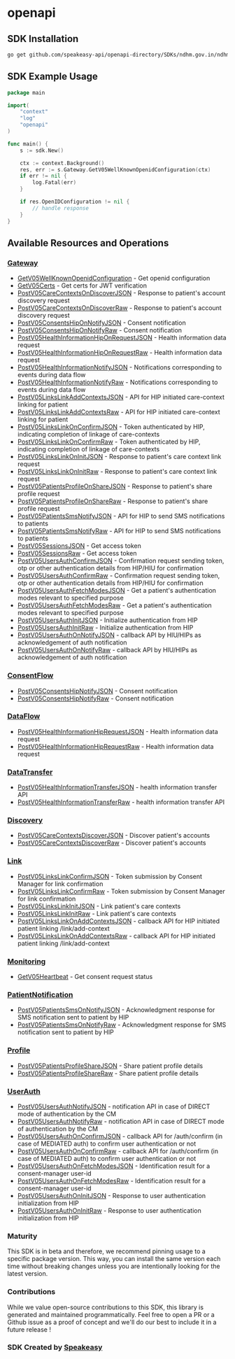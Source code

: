 # openapi

<!-- Start SDK Installation -->
## SDK Installation

```bash
go get github.com/speakeasy-api/openapi-directory/SDKs/ndhm.gov.in/ndhm-hip/0.5/go
```
<!-- End SDK Installation -->

## SDK Example Usage
<!-- Start SDK Example Usage -->
```go
package main

import(
	"context"
	"log"
	"openapi"
)

func main() {
    s := sdk.New()

    ctx := context.Background()
    res, err := s.Gateway.GetV05WellKnownOpenidConfiguration(ctx)
    if err != nil {
        log.Fatal(err)
    }

    if res.OpenIDConfiguration != nil {
        // handle response
    }
}
```
<!-- End SDK Example Usage -->

<!-- Start SDK Available Operations -->
## Available Resources and Operations


### [Gateway](docs/gateway/README.md)

* [GetV05WellKnownOpenidConfiguration](docs/gateway/README.md#getv05wellknownopenidconfiguration) - Get openid configuration
* [GetV05Certs](docs/gateway/README.md#getv05certs) - Get certs for JWT verification
* [PostV05CareContextsOnDiscoverJSON](docs/gateway/README.md#postv05carecontextsondiscoverjson) - Response to patient's account discovery request
* [PostV05CareContextsOnDiscoverRaw](docs/gateway/README.md#postv05carecontextsondiscoverraw) - Response to patient's account discovery request
* [PostV05ConsentsHipOnNotifyJSON](docs/gateway/README.md#postv05consentshiponnotifyjson) - Consent notification
* [PostV05ConsentsHipOnNotifyRaw](docs/gateway/README.md#postv05consentshiponnotifyraw) - Consent notification
* [PostV05HealthInformationHipOnRequestJSON](docs/gateway/README.md#postv05healthinformationhiponrequestjson) - Health information data request
* [PostV05HealthInformationHipOnRequestRaw](docs/gateway/README.md#postv05healthinformationhiponrequestraw) - Health information data request
* [PostV05HealthInformationNotifyJSON](docs/gateway/README.md#postv05healthinformationnotifyjson) - Notifications corresponding to events during data flow
* [PostV05HealthInformationNotifyRaw](docs/gateway/README.md#postv05healthinformationnotifyraw) - Notifications corresponding to events during data flow
* [PostV05LinksLinkAddContextsJSON](docs/gateway/README.md#postv05linkslinkaddcontextsjson) - API for HIP initiated care-context linking for patient
* [PostV05LinksLinkAddContextsRaw](docs/gateway/README.md#postv05linkslinkaddcontextsraw) - API for HIP initiated care-context linking for patient
* [PostV05LinksLinkOnConfirmJSON](docs/gateway/README.md#postv05linkslinkonconfirmjson) - Token authenticated by HIP, indicating completion of linkage of care-contexts
* [PostV05LinksLinkOnConfirmRaw](docs/gateway/README.md#postv05linkslinkonconfirmraw) - Token authenticated by HIP, indicating completion of linkage of care-contexts
* [PostV05LinksLinkOnInitJSON](docs/gateway/README.md#postv05linkslinkoninitjson) - Response to patient's care context link request
* [PostV05LinksLinkOnInitRaw](docs/gateway/README.md#postv05linkslinkoninitraw) - Response to patient's care context link request
* [PostV05PatientsProfileOnShareJSON](docs/gateway/README.md#postv05patientsprofileonsharejson) - Response to patient's share profile request
* [PostV05PatientsProfileOnShareRaw](docs/gateway/README.md#postv05patientsprofileonshareraw) - Response to patient's share profile request
* [PostV05PatientsSmsNotifyJSON](docs/gateway/README.md#postv05patientssmsnotifyjson) - API for HIP to send SMS notifications to patients
* [PostV05PatientsSmsNotifyRaw](docs/gateway/README.md#postv05patientssmsnotifyraw) - API for HIP to send SMS notifications to patients
* [PostV05SessionsJSON](docs/gateway/README.md#postv05sessionsjson) - Get access token
* [PostV05SessionsRaw](docs/gateway/README.md#postv05sessionsraw) - Get access token
* [PostV05UsersAuthConfirmJSON](docs/gateway/README.md#postv05usersauthconfirmjson) - Confirmation request sending token, otp or other authentication details from HIP/HIU for confirmation
* [PostV05UsersAuthConfirmRaw](docs/gateway/README.md#postv05usersauthconfirmraw) - Confirmation request sending token, otp or other authentication details from HIP/HIU for confirmation
* [PostV05UsersAuthFetchModesJSON](docs/gateway/README.md#postv05usersauthfetchmodesjson) - Get a patient's authentication modes relevant to specified purpose
* [PostV05UsersAuthFetchModesRaw](docs/gateway/README.md#postv05usersauthfetchmodesraw) - Get a patient's authentication modes relevant to specified purpose
* [PostV05UsersAuthInitJSON](docs/gateway/README.md#postv05usersauthinitjson) - Initialize authentication from HIP
* [PostV05UsersAuthInitRaw](docs/gateway/README.md#postv05usersauthinitraw) - Initialize authentication from HIP
* [PostV05UsersAuthOnNotifyJSON](docs/gateway/README.md#postv05usersauthonnotifyjson) - callback API by HIU/HIPs as acknowledgement of auth notification
* [PostV05UsersAuthOnNotifyRaw](docs/gateway/README.md#postv05usersauthonnotifyraw) - callback API by HIU/HIPs as acknowledgement of auth notification

### [ConsentFlow](docs/consentflow/README.md)

* [PostV05ConsentsHipNotifyJSON](docs/consentflow/README.md#postv05consentshipnotifyjson) - Consent notification
* [PostV05ConsentsHipNotifyRaw](docs/consentflow/README.md#postv05consentshipnotifyraw) - Consent notification

### [DataFlow](docs/dataflow/README.md)

* [PostV05HealthInformationHipRequestJSON](docs/dataflow/README.md#postv05healthinformationhiprequestjson) - Health information data request
* [PostV05HealthInformationHipRequestRaw](docs/dataflow/README.md#postv05healthinformationhiprequestraw) - Health information data request

### [DataTransfer](docs/datatransfer/README.md)

* [PostV05HealthInformationTransferJSON](docs/datatransfer/README.md#postv05healthinformationtransferjson) - health information transfer API
* [PostV05HealthInformationTransferRaw](docs/datatransfer/README.md#postv05healthinformationtransferraw) - health information transfer API

### [Discovery](docs/discovery/README.md)

* [PostV05CareContextsDiscoverJSON](docs/discovery/README.md#postv05carecontextsdiscoverjson) - Discover patient's accounts
* [PostV05CareContextsDiscoverRaw](docs/discovery/README.md#postv05carecontextsdiscoverraw) - Discover patient's accounts

### [Link](docs/link/README.md)

* [PostV05LinksLinkConfirmJSON](docs/link/README.md#postv05linkslinkconfirmjson) - Token submission by Consent Manager for link confirmation
* [PostV05LinksLinkConfirmRaw](docs/link/README.md#postv05linkslinkconfirmraw) - Token submission by Consent Manager for link confirmation
* [PostV05LinksLinkInitJSON](docs/link/README.md#postv05linkslinkinitjson) - Link patient's care contexts
* [PostV05LinksLinkInitRaw](docs/link/README.md#postv05linkslinkinitraw) - Link patient's care contexts
* [PostV05LinksLinkOnAddContextsJSON](docs/link/README.md#postv05linkslinkonaddcontextsjson) - callback API for HIP initiated patient linking /link/add-context
* [PostV05LinksLinkOnAddContextsRaw](docs/link/README.md#postv05linkslinkonaddcontextsraw) - callback API for HIP initiated patient linking /link/add-context

### [Monitoring](docs/monitoring/README.md)

* [GetV05Heartbeat](docs/monitoring/README.md#getv05heartbeat) - Get consent request status

### [PatientNotification](docs/patientnotification/README.md)

* [PostV05PatientsSmsOnNotifyJSON](docs/patientnotification/README.md#postv05patientssmsonnotifyjson) - Acknowledgment response for SMS notification sent to patient by HIP
* [PostV05PatientsSmsOnNotifyRaw](docs/patientnotification/README.md#postv05patientssmsonnotifyraw) - Acknowledgment response for SMS notification sent to patient by HIP

### [Profile](docs/profile/README.md)

* [PostV05PatientsProfileShareJSON](docs/profile/README.md#postv05patientsprofilesharejson) - Share patient profile details
* [PostV05PatientsProfileShareRaw](docs/profile/README.md#postv05patientsprofileshareraw) - Share patient profile details

### [UserAuth](docs/userauth/README.md)

* [PostV05UsersAuthNotifyJSON](docs/userauth/README.md#postv05usersauthnotifyjson) - notification API in case of DIRECT mode of authentication by the CM
* [PostV05UsersAuthNotifyRaw](docs/userauth/README.md#postv05usersauthnotifyraw) - notification API in case of DIRECT mode of authentication by the CM
* [PostV05UsersAuthOnConfirmJSON](docs/userauth/README.md#postv05usersauthonconfirmjson) - callback API for /auth/confirm (in case of MEDIATED auth) to confirm user authentication or not
* [PostV05UsersAuthOnConfirmRaw](docs/userauth/README.md#postv05usersauthonconfirmraw) - callback API for /auth/confirm (in case of MEDIATED auth) to confirm user authentication or not
* [PostV05UsersAuthOnFetchModesJSON](docs/userauth/README.md#postv05usersauthonfetchmodesjson) - Identification result for a consent-manager user-id
* [PostV05UsersAuthOnFetchModesRaw](docs/userauth/README.md#postv05usersauthonfetchmodesraw) - Identification result for a consent-manager user-id
* [PostV05UsersAuthOnInitJSON](docs/userauth/README.md#postv05usersauthoninitjson) - Response to user authentication initialization from HIP
* [PostV05UsersAuthOnInitRaw](docs/userauth/README.md#postv05usersauthoninitraw) - Response to user authentication initialization from HIP
<!-- End SDK Available Operations -->

### Maturity

This SDK is in beta and therefore, we recommend pinning usage to a specific package version.
This way, you can install the same version each time without breaking changes unless you are intentionally
looking for the latest version.

### Contributions

While we value open-source contributions to this SDK, this library is generated and maintained programmatically.
Feel free to open a PR or a Github issue as a proof of concept and we'll do our best to include it in a future release !

### SDK Created by [Speakeasy](https://docs.speakeasyapi.dev/docs/using-speakeasy/client-sdks)
